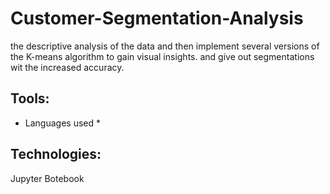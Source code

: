 # Customer-Segmentation-Analysis
the descriptive analysis of the data and then implement several versions of the K-means algorithm to gain visual insights.
and give out segmentations wit the increased accuracy.

## Tools:
* Languages used *
## Technologies:
Jupyter Botebook





